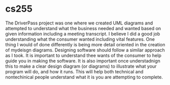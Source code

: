 # cs255
The DriverPass project was one where we created UML diagrams and attempted to understand what the business needed and wanted based on given information including a meeting transcript. I believe I did a good job understanding what the consumer wanted including vital features. One thing I would of done differently is being more detail oriented in the creation of mydeisgn diagrams. Designing software should follow a similar approach as I took. It is important to understand thee wants of the consumer to help guide you in making the software. It is also important once understadnign this to make a clear design diagram (or diagrams) to illustrate what your program will do, and how it runs. This will help both technical and nontechinical people understand what it is you are attempting to complete. 
